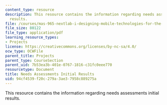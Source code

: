 ```yaml
---
content_type: resource
description: This resource contains the information regarding needs assessments initial
  results.
file: /courses/mas-965-nextlab-i-designing-mobile-technologies-for-the-next-billion-users-fall-2008/94cf4539f20c279a3ae37958c889275a_MITMAS_965F08_milestone2.pdf
file_size: 80122
file_type: application/pdf
learning_resource_types:
- Projects
license: https://creativecommons.org/licenses/by-nc-sa/4.0/
ocw_type: OCWFile
parent_title: Projects
parent_type: CourseSection
parent_uid: 7b53ea3b-401e-0767-1816-c31fc0eee770
resourcetype: Document
title: Needs Assessments Initial Results
uid: 94cf4539-f20c-279a-3ae3-7958c889275a
---
```

This resource contains the information regarding needs assessments initial results.